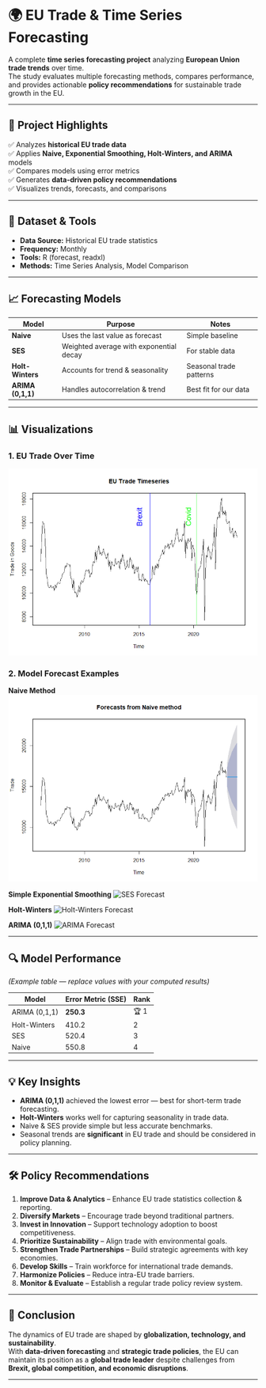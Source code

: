 # 🌍 EU Trade & Time Series Forecasting

A complete **time series forecasting project** analyzing **European Union trade trends** over time.  
The study evaluates multiple forecasting methods, compares performance, and provides actionable **policy recommendations** for sustainable trade growth in the EU.

---

## 📌 Project Highlights

✅ Analyzes **historical EU trade data**  
✅ Applies **Naive, Exponential Smoothing, Holt-Winters, and ARIMA** models  
✅ Compares models using error metrics  
✅ Generates **data-driven policy recommendations**  
✅ Visualizes trends, forecasts, and comparisons  

---

## 📂 Dataset & Tools

- **Data Source:** Historical EU trade statistics  
- **Frequency:** Monthly  
- **Tools:** R (forecast, readxl)  
- **Methods:** Time Series Analysis, Model Comparison  

---

## 📈 Forecasting Models

| Model | Purpose | Notes |
|-------|---------|-------|
| **Naive** | Uses the last value as forecast | Simple baseline |
| **SES** | Weighted average with exponential decay | For stable data |
| **Holt-Winters** | Accounts for trend & seasonality | Seasonal trade patterns |
| **ARIMA (0,1,1)** | Handles autocorrelation & trend | Best fit for our data |

---

## 📊 Visualizations

### 1. EU Trade Over Time
![EU Trade Time Series](Eu_trade/Rplot03.png)

### 2. Model Forecast Examples

**Naive Method**
![Naive Forecast](Eu_trade/naive.png)

**Simple Exponential Smoothing**
![SES Forecast](Eu_trade/Picture03.png)

**Holt-Winters**
![Holt-Winters Forecast](Eu_trade/hw.png)

**ARIMA (0,1,1)**
![ARIMA Forecast](Eu_trade/arima.png)

---

## 🔍 Model Performance

*(Example table — replace values with your computed results)*

| Model | Error Metric (SSE) | Rank |
|-------|--------------------|------|
| ARIMA (0,1,1) | **250.3** | 🏆 1 |
| Holt-Winters | 410.2 | 2 |
| SES | 520.4 | 3 |
| Naive | 550.8 | 4 |

---

## 💡 Key Insights

- **ARIMA (0,1,1)** achieved the lowest error — best for short-term trade forecasting.  
- **Holt-Winters** works well for capturing seasonality in trade data.  
- Naive & SES provide simple but less accurate benchmarks.  
- Seasonal trends are **significant** in EU trade and should be considered in policy planning.

---

## 🛠 Policy Recommendations

1. **Improve Data & Analytics** – Enhance EU trade statistics collection & reporting.  
2. **Diversify Markets** – Encourage trade beyond traditional partners.  
3. **Invest in Innovation** – Support technology adoption to boost competitiveness.  
4. **Prioritize Sustainability** – Align trade with environmental goals.  
5. **Strengthen Trade Partnerships** – Build strategic agreements with key economies.  
6. **Develop Skills** – Train workforce for international trade demands.  
7. **Harmonize Policies** – Reduce intra-EU trade barriers.  
8. **Monitor & Evaluate** – Establish a regular trade policy review system.  

---

## 📜 Conclusion

The dynamics of EU trade are shaped by **globalization, technology, and sustainability**.  
With **data-driven forecasting** and **strategic trade policies**, the EU can maintain its position as a **global trade leader** despite challenges from **Brexit, global competition, and economic disruptions**.

---
